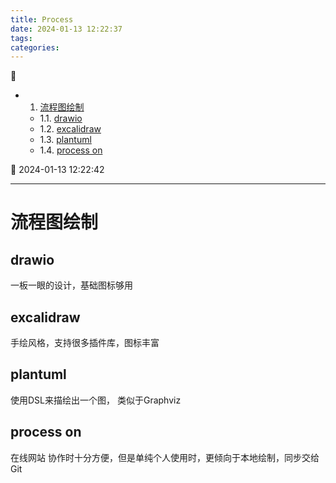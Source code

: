 ```yaml
---
title: Process
date: 2024-01-13 12:22:37
tags: 
categories: 
---
```


💠

- 1. [流程图绘制](#流程图绘制)
    - 1.1. [drawio](#drawio)
    - 1.2. [excalidraw](#excalidraw)
    - 1.3. [plantuml](#plantuml)
    - 1.4. [process on](#process-on)

💠 2024-01-13 12:22:42
****************************************
# 流程图绘制

## drawio
一板一眼的设计，基础图标够用

## excalidraw
手绘风格，支持很多插件库，图标丰富

## plantuml
使用DSL来描绘出一个图， 类似于Graphviz

## process on 
在线网站 协作时十分方便，但是单纯个人使用时，更倾向于本地绘制，同步交给Git
